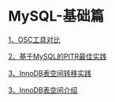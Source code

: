 # MySQL-基础篇
[1、OSC工具对比](202201/1.OSC工具对比.md)

[2、基于MySQL的PITR最佳实践](202201/2.基于MySQL的PITR最佳实践.md)

[3、InnoDB表空间转移实践](202201/3.InnoDB表空间转移实践.md)

[3、InnoDB表空间介绍](202201/4.InnoDB表空间介绍.md)